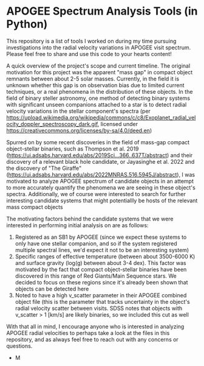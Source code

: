 # APOGEE Spectrum Analysis Tools (in Python)
This repository is a list of tools I worked on during my time pursuing investigations into the radial velocity variations in APOGEE visit spectrum. Please feel free to share and use this code to your hearts content!

A quick overview of the project's scope and current timeline. The original motivation for this project was the apparent "mass gap" in compact object remnants between about 2-5 solar masses. Currently, in the field it is unknown whether this gap is on observation bias due to limited current techniques, or a real phenomena in the distribution of these objects. In the field of binary steller astronomy, one method of detecting binary systems with significant unseen companions attached to a star is to detect radial velocity variations in the stellar component's spectra (per https://upload.wikimedia.org/wikipedia/commons/c/c8/Exoplanet_radial_velocity_doppler_spectroscopy_dark.gif, licensed under https://creativecommons.org/licenses/by-sa/4.0/deed.en) 

Spurred on by some recent discoveries in the field of mass-gap compact object-stellar binaries, such as Thompson et al. 2019 (https://ui.adsabs.harvard.edu/abs/2019Sci...366..637T/abstract) and their discovery of a relevant black hole candidate, or Jayasinghe et al. 2022 and the discovery of "The Giraffe" (https://ui.adsabs.harvard.edu/abs/2022MNRAS.516.5945J/abstract), I was motivated to analyze APOGEE spectrum of candidate objects in an attempt to more accurately quantify the phenomena we are seeing in these object's spectra. Additionally, we of course were interested to search for further interesting candidate systems that might potentiallly be hosts of the relevant mass compact objects

The motivating factors behind the candidate systems that  we were interested in performing initial analysis on are as follows:
  1. Registered as an SB1 by APOGEE (since we expect these systems to only have one stellar companion, and so if the system registered multiple spectral lines, we'd expect it not to be an interesting system)
  2. Specific ranges of effective temperature (between about 3500-6000 K) and surface gravity (log(g) between about 3-4 dex). This factor was motivated by the fact that compact object-stellar binaries have been discovered in this range of Red Giants/Main Sequence stars. We decided to focus on these regions since it's already been shown that objects can be detected here
  3. Noted to have a high v_scatter parameter in their APOGEE combined object file (this is the parameter that tracks uncertainty in the object's radial velocity scatter between visits. SDSS notes that objects with v_scatter > 1 [km/s] are likely binaries, so we included this cut as well

With that all in mind, I encourage anyone who is interested in analyzing APOGEE radial velocities to perhaps take a look at the files in this repository, and as always feel free to reach out with any concerns or questions.

- M
